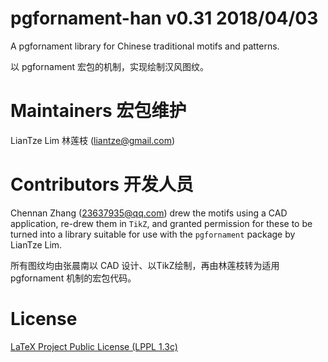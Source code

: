 # pgfornament-han v0.31 2018/04/03
A pgfornament library for Chinese traditional motifs and patterns.

以 pgfornament 宏包的机制，实现绘制汉风图纹。

# Maintainers 宏包维护
LianTze Lim 林莲枝 (liantze@gmail.com)

# Contributors 开发人员
Chennan Zhang (23637935@qq.com) drew the motifs using a CAD application,
re-drew them in `TikZ`, and granted permission for these to be turned into
a library suitable for use with the `pgfornament` package by LianTze Lim.

所有图纹均由张晨南以 CAD 设计、以TikZ绘制，再由林莲枝转为适用 pgfornament 机制的宏包代码。

# License
[LaTeX Project Public License (LPPL 1.3c)](https://www.latex-project.org/lppl/lppl-1-3c/)
